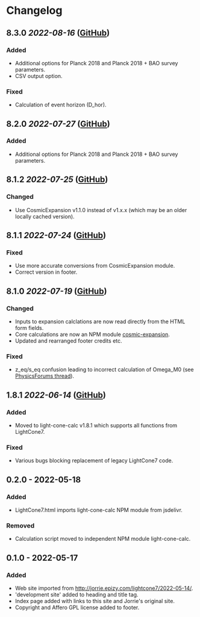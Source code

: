 # Changelog

## 8.3.0 _2022-08-16_ ([GitHub](https://github.com/light-cone-calc/light-cone-calc.github.io/releases/v8.3.0))

### Added

- Additional options for Planck 2018 and Planck 2018 + BAO survey parameters.
- CSV output option.

### Fixed

- Calculation of event horizon (D_hor).

## 8.2.0 _2022-07-27_ ([GitHub](https://github.com/light-cone-calc/light-cone-calc.github.io/releases/v8.2.0))

### Added

- Additional options for Planck 2018 and Planck 2018 + BAO survey parameters.

## 8.1.2 _2022-07-25_ ([GitHub](https://github.com/light-cone-calc/light-cone-calc.github.io/releases/v8.1.1))

### Changed

- Use CosmicExpansion v1.1.0 instead of v1.x.x (which may be an older locally
  cached version).

## 8.1.1 _2022-07-24_ ([GitHub](https://github.com/light-cone-calc/light-cone-calc.github.io/releases/v8.1.1))

### Fixed

- Use more accurate conversions from CosmicExpansion module.
- Correct version in footer.

## 8.1.0 _2022-07-19_ ([GitHub](https://github.com/light-cone-calc/light-cone-calc.github.io/releases/v8.1.0))

### Changed

- Inputs to expansion calclations are now read directly from the HTML form fields.
- Core calculations are now an NPM module
  [cosmic-expansion](https://www.npmjs.com/package/cosmic-expansion).
- Updated and rearranged footer credits etc.

### Fixed

- z_eq/s_eq confusion leading to incorrect calculation of Omega_M0 (see
  [PhysicsForums thread](https://www.physicsforums.com/threads/a-glitch-in-jorries-cosmo-calculator.1014779/post-6653909)).

## 1.8.1 _2022-06-14_ ([GitHub](https://github.com/light-cone-calc/light-cone-calc.github.io/releases/v1.8.1))

### Added

- Moved to light-cone-calc v1.8.1 which supports all functions from LightCone7.

### Fixed

- Various bugs blocking replacement of legacy LightCone7 code.

## 0.2.0 - 2022-05-18

### Added

- LightCone7.html imports light-cone-calc NPM module from jsdelivr.

### Removed

- Calculation script moved to independent NPM module light-cone-calc.

## 0.1.0 - 2022-05-17

### Added

- Web site imported from http://jorrie.epizy.com/lightcone7/2022-05-14/.
- 'development site' added to heading and title tag.
- Index page added with links to this site and Jorrie's original site.
- Copyright and Affero GPL license added to footer.
